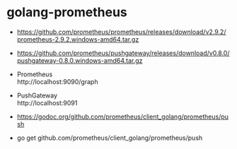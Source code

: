 # golang-prometheus


* https://github.com/prometheus/prometheus/releases/download/v2.9.2/prometheus-2.9.2.windows-amd64.tar.gz

* https://github.com/prometheus/pushgateway/releases/download/v0.8.0/pushgateway-0.8.0.windows-amd64.tar.gz

* Prometheus</br>
http://localhost:9090/graph

* PushGateway</br>
http://localhost:9091

* https://godoc.org/github.com/prometheus/client_golang/prometheus/push

* go get github.com/prometheus/client_golang/prometheus/push